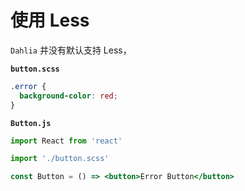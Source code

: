 # 使用 Less

`Dahlia` 并没有默认支持 Less，

**`button.scss`**

```css
.error {
  background-color: red;
}
```

**`Button.js`**

```jsx
import React from 'react'

import './button.scss'

const Button = () => <button>Error Button</button>
```
